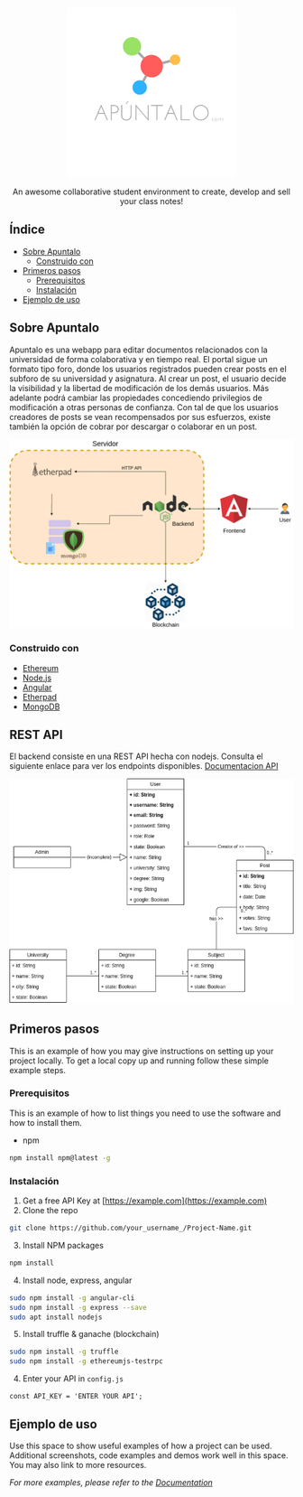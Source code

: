 
<!-- PROJECT LOGO -->
<br />
<p align="center">
  <a href="https://github.com/nilquera/Apuntalo">
    <img src="img/logo1.png" alt="Logo" width="300" height="300">
  </a>
  <p align="center">
    An awesome collaborative student environment to create, develop and sell your class notes!
    <!-- <br />
    <a href="https://github.com/nilquera/Apuntalo"><strong>Explore the docs »</strong></a>
    <br />
    <br />
    <a href="https://github.com/nilquera/Apuntalo">View Demo</a>
    ·
    <a href="https://github.com/nilquera/Apuntalo/issues">Report Bug</a>
    ·
    <a href="https://github.com/nilquera/Apuntalo/issues">Request Feature</a> -->
  </p>
</p>



<!-- TABLE OF CONTENTS -->
## Índice

* [Sobre Apuntalo](#sobre-apuntalo)
  * [Construido con](#construido-con)
* [Primeros pasos](#primeros-pasos)
  * [Prerequisitos](#prerequisitos)
  * [Instalación](#instalación)
* [Ejemplo de uso](#ejemplo-de-uso)



<!-- Sobre Apuntalo -->
## Sobre Apuntalo

<!--[![Apuntalo Screen Shot][product-screenshot]](https://apuntalo.com)-->

Apuntalo es una webapp para editar documentos relacionados con la universidad de forma colaborativa y en tiempo real. El portal sigue un formato tipo foro, donde los usuarios registrados pueden crear posts en el subforo de su universidad y asignatura. Al crear un post, el usuario decide la visibilidad y la libertad de modificación de los demás usuarios. Más adelante podrá cambiar las propiedades concediendo privilegios de modificación a otras personas de confianza. Con tal de que los usuarios creadores de posts se vean recompensados por sus esfuerzos, existe también la opción de cobrar por descargar o colaborar en un post.

![Diagrama Apuntalo][diagrama]

### Construido con
* [Ethereum](https://ethereum.org/)
* [Node.js](https://nodejs.org/)
* [Angular](https://angular.io/)
* [Etherpad](https://etherpad.org/)
* [MongoDB](https://www.mongodb.com/)

## REST API
El backend consiste en una REST API hecha con nodejs. Consulta el siguiente enlace para ver los endpoints disponibles.
[Documentacion API](https://documenter.getpostman.com/view/4392922/SzS2xoCu?version=latest#1c6af55e-3e91-42e8-90af-9f28e0a32e72)

![Diagrama de clases Apuntalo][clases]


<!-- Primeros Pasos -->
## Primeros pasos

This is an example of how you may give instructions on setting up your project locally.
To get a local copy up and running follow these simple example steps.

### Prerequisitos

This is an example of how to list things you need to use the software and how to install them.
* npm
```sh
npm install npm@latest -g
```

### Instalación

1. Get a free API Key at [https://example.com](https://example.com)
2. Clone the repo
```sh
git clone https://github.com/your_username_/Project-Name.git
```
3. Install NPM packages
```sh
npm install
```
4. Install node, express, angular
```sh
sudo npm install -g angular-cli
sudo npm install -g express --save
sudo apt install nodejs
```
5. Install truffle & ganache (blockchain)
```sh
sudo npm install -g truffle
sudo npm install -g ethereumjs-testrpc
```
4. Enter your API in `config.js`
```JS
const API_KEY = 'ENTER YOUR API';
```


<!-- USAGE EXAMPLES -->
## Ejemplo de uso

Use this space to show useful examples of how a project can be used. Additional screenshots, code examples and demos work well in this space. You may also link to more resources.

_For more examples, please refer to the [Documentation](https://example.com)_


<!-- MARKDOWN LINKS & IMAGES -->
<!-- https://www.markdownguide.org/basic-syntax/#reference-style-links -->
[contributors-shield]: https://img.shields.io/github/contributors/nilquera/apuntalo.svg?style=flat-square
[contributors-url]: https://github.com/nilquera/Apuntalo/graphs/contributors
[forks-shield]: https://img.shields.io/github/forks/nilquera/apuntalo.svg?style=flat-square
[forks-url]: https://github.com/nilquera/Apuntalo/network/members
[stars-shield]: https://img.shields.io/github/stars/nilquera/apuntalo.svg?style=flat-square
[stars-url]: https://github.com/nilquera/Apuntalo/stargazers
[issues-shield]: https://img.shields.io/github/issues/nilquera/apuntalo.svg?style=flat-square
[issues-url]: https://github.com/nilquera/Apuntalo/issues
[license-shield]: https://img.shields.io/github/license/nilquera/apuntalo.svg?style=flat-square
[license-url]: https://github.com/nilquera/Apuntalo/blob/master/LICENSE.txt
[product-screenshot]: img/screenshot.png
[diagrama]: img/diagrama.png
[clases]: img/clases.png
